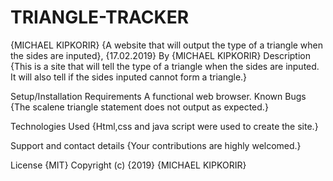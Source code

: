 # TRIANGLE-TRACKER
{MICHAEL KIPKORIR}
{A website that will output the type of a triangle when the sides are inputed}, {17.02.2019}
By {MICHAEL KIPKORIR}
Description
{This is a site that will tell the type of a triangle when the sides are inputed. It will also tell if the sides inputed 
cannot form a triangle.}

Setup/Installation Requirements
A functional web browser.
Known Bugs
{The scalene triangle statement does not output as expected.}

Technologies Used
{Html,css and java script were used to create the site.}

Support and contact details
{Your contributions are highly welcomed.}

License
{MIT} Copyright (c) {2019} {MICHAEL KIPKORIR}
